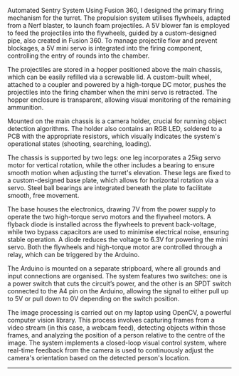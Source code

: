 Automated Sentry System
Using Fusion 360, I designed the primary firing mechanism for the turret. The propulsion system utilises flywheels, adapted from a Nerf blaster, to launch foam projectiles. A 5V blower fan is employed to feed the projectiles into the flywheels, guided by a custom-designed pipe, also created in Fusion 360. To manage projectile flow and prevent blockages, a 5V mini servo is integrated into the firing component, controlling the entry of rounds into the chamber.

The projectiles are stored in a hopper positioned above the main chassis, which can be easily refilled via a screwable lid. A custom-built wheel, attached to a coupler and powered by a high-torque DC motor, pushes the projectiles into the firing chamber when the mini servo is retracted. The hopper enclosure is transparent, allowing visual monitoring of the remaining ammunition.

Mounted on the main chassis is a camera holder, crucial for running object detection algorithms. The holder also contains an RGB LED, soldered to a PCB with the appropriate resistors, which visually indicates the system's operational states (shooting, searching, loading).

The chassis is supported by two legs: one leg incorporates a 25kg servo motor for vertical rotation, while the other includes a bearing to ensure smooth motion when adjusting the turret's elevation. These legs are fixed to a custom-designed base plate, which allows for horizontal rotation via a servo. Steel ball bearings are integrated beneath the plate to facilitate smooth, free movement.

The base houses the electronics, drawing 7V from the power supply to operate the two high-torque servo motors and the flywheel motors. A flyback diode is installed across the flywheels to prevent back-voltage, while two bypass capacitors are used to minimise electrical noise, ensuring stable operation. A diode reduces the voltage to 6.3V for powering the mini servo. Both the flywheels and high-torque motor are controlled through a relay, which can be triggered by the Arduino.

The Arduino is mounted on a separate stripboard, where all grounds and input connections are organised. The system features two switches: one is a power switch that cuts the circuit’s power, and the other is an SPDT switch connected to the A4 pin on the Arduino, allowing the signal to either pull up to 5V or pull down to 0V depending on the switch position.

The image processing is carried out on my laptop using OpenCV, a powerful computer vision library. This process involves capturing frames from a video stream (in this case, a webcam feed), detecting objects within those frames, and analyzing the position of a person relative to the centre of the image. The system implements a closed-loop visual control system, where real-time feedback from the camera is used to continuously adjust the camera's orientation based on the detected person's location.

****
